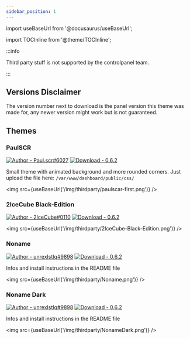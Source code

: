 ```yaml
---
sidebar_position: 1
---
```


import useBaseUrl from '@docusaurus/useBaseUrl';

import TOCInline from '@theme/TOCInline';

:::info

Third party stuff is not supported by the controlpanel team.

:::

<TOCInline toc={toc} />

## Versions Disclaimer
The version number next to download is the panel version this theme was made for, any newer version might work but is not guaranteed.

## Themes
### PaulSCR
[![Author - Paul.scr#6027](https://img.shields.io/badge/Author-Paul.scr%236027-red?style=for-the-badge)]()
[![Download - 0.6.2](https://img.shields.io/badge/Download-0.6.2-blue?style=for-the-badge)](/download/Themes/paulscar-first/app.zip)

Small theme with animated background and more rounded corners. Just upload the file here: `/var/www/dashboard/public/css/`

<img src={useBaseUrl('/img/thirdparty/paulscar-first.png')} />

### 2IceCube Black-Edition
[![Author - 2IceCube#0110](https://img.shields.io/badge/Author-2IceCube%230110-red?style=for-the-badge)]()
[![Download - 0.6.2](https://img.shields.io/badge/Download-0.6.2-blue?style=for-the-badge)](/download/Themes/2IceCube-Black-Edition/2IceCube_Black-Edition.zip)

<img src={useBaseUrl('/img/thirdparty/2IceCube-Black-Edition.png')} />

### Noname
[![Author - unrexIstIq#9898](https://img.shields.io/badge/Author-unrexIstIq%239898-red?style=for-the-badge)]()
[![Download - 0.6.2](https://img.shields.io/badge/Download-0.6.2-blue?style=for-the-badge)](/download/Themes/Noname/Controlpaneltheme.zip)

Infos and install instructions in the README file

<img src={useBaseUrl('/img/thirdparty/Noname.png')} />

### Noname Dark
[![Author - unrexIstIq#9898](https://img.shields.io/badge/Author-unrexIstIq%239898-red?style=for-the-badge)]()
[![Download - 0.6.2](https://img.shields.io/badge/Download-0.6.2-blue?style=for-the-badge)](/download/Themes/NonameDark/controlpaneltheme.zip)

Infos and install instructions in the README file

<img src={useBaseUrl('/img/thirdparty/NonameDark.png')} />
